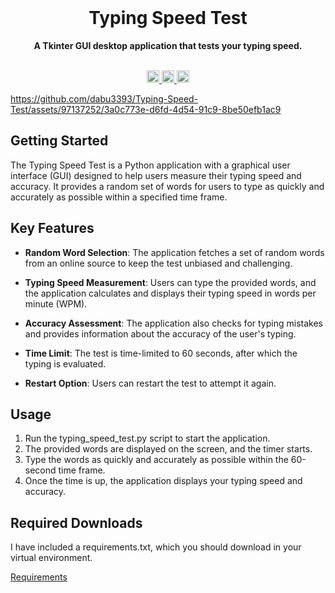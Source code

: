 <div align="center">
  <br>
  <h1>Typing Speed Test</h1>
  <strong>A Tkinter GUI desktop application that tests your typing speed.</strong>
</div>
<br>
<p align="center">
  <a target="_blank" href="www.linkedin.com/in/davis-burrill-512071256">
    <img height="20" src="https://img.shields.io/badge/LinkedIn-0077B5?style=for-the-badge&logo=linkedin&logoColor=white" />
  </a>
  <a target="_blank" href="#">
    <img height="20" src="https://forthebadge.com/images/badges/made-with-python.svg" />
  </a>
  <a target="_blank" href="mailto:davisburrill@icloud.com">
    <img height="20" src="https://img.shields.io/badge/Email-0077B5?style=for-the-badge&logo=minutemailer&logoColor=white&color=green" />
  </a>
</p>

https://github.com/dabu3393/Typing-Speed-Test/assets/97137252/3a0c773e-d6fd-4d54-91c9-8be50efb1ac9




## Getting Started

The Typing Speed Test is a Python application with a graphical user interface (GUI) designed to help users measure their typing speed and accuracy. It provides a random set of words for users to type as quickly and accurately as possible within a specified time frame.

## Key Features

- **Random Word Selection**: The application fetches a set of random words from an online source to keep the test unbiased and challenging.

- **Typing Speed Measurement**: Users can type the provided words, and the application calculates and displays their typing speed in words per minute (WPM).

- **Accuracy Assessment**: The application also checks for typing mistakes and provides information about the accuracy of the user's typing.

- **Time Limit**: The test is time-limited to 60 seconds, after which the typing is evaluated.

- **Restart Option**: Users can restart the test to attempt it again.

## Usage

1. Run the typing_speed_test.py script to start the application.
2. The provided words are displayed on the screen, and the timer starts.
3. Type the words as quickly and accurately as possible within the 60-second time frame.
4. Once the time is up, the application displays your typing speed and accuracy.

## Required Downloads
I have included a requirements.txt, which you should download in your virtual environment.

[Requirements](https://github.com/dabu3393/Typing-Speed-Test/blob/main/requirements.txt)
